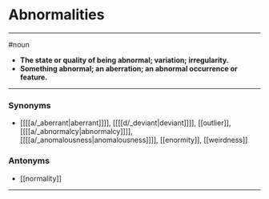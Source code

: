 # Abnormalities
---
#noun
- **The state or quality of being abnormal; variation; irregularity.**
- **Something abnormal; an aberration; an abnormal occurrence or feature.**
---
### Synonyms
- [[[[a/_aberrant|aberrant]]]], [[[[d/_deviant|deviant]]]], [[outlier]], [[[[a/_abnormalcy|abnormalcy]]]], [[[[a/_anomalousness|anomalousness]]]], [[enormity]], [[weirdness]]
### Antonyms
- [[normality]]
---
